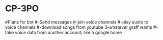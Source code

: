 # CP-3PO
#Plans for bot
#-Send messages
#-join voice channels
#-play audio to voice channels
#-download songs from youtube
3-whatever graff wants
#-take voice data from another account; like a google home
